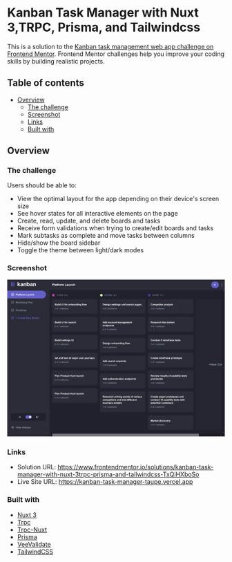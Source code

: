 # Kanban Task Manager with Nuxt 3,TRPC, Prisma, and Tailwindcss

This is a solution to the [Kanban task management web app challenge on Frontend Mentor](https://www.frontendmentor.io/challenges/kanban-task-management-web-app-wgQLt-HlbB). Frontend Mentor challenges help you improve your coding skills by building realistic projects. 

## Table of contents

- [Overview](#overview)
  - [The challenge](#the-challenge)
  - [Screenshot](#screenshot)
  - [Links](#links)
  - [Built with](#built-with)

## Overview

### The challenge

Users should be able to:

- View the optimal layout for the app depending on their device's screen size
- See hover states for all interactive elements on the page
- Create, read, update, and delete boards and tasks
- Receive form validations when trying to create/edit boards and tasks
- Mark subtasks as complete and move tasks between columns
- Hide/show the board sidebar
- Toggle the theme between light/dark modes

### Screenshot

![](https://github.com/kentntwari/kanban-task-manager/blob/main/code/assets/site/Screenshot%202024-04-27%20at%2007-48-30%20https%20__kanban-task-manager-taupe.vercel.app.png)

### Links

- Solution URL: https://www.frontendmentor.io/solutions/kanban-task-manager-with-nuxt-3trpc-prisma-and-tailwindcss-TxQiHXboSo
- Live Site URL: https://kanban-task-manager-taupe.vercel.app

### Built with

- [Nuxt 3](https://nuxt.com)
- [Trpc](https://trpc.io/)
- [Trpc-Nuxt](https://trpc-nuxt.vercel.app/)
- [Prisma](https://www.prisma.io/)
- [VeeValidate](https://vee-validate.logaretm.com/v4/)
- [TailwindCSS](https://tailwindcss.com/)

